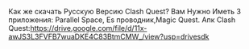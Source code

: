 Как же скачать Русскую Версию Clash Quest?
Вам Нужно Иметь 3 приложения: Parallel Space, Es проводник,Magic Quest.
Апк Clash Quest:https://drive.google.com/file/d/11x-awJS3L3FVFB7wuaDKE4C83BtmCMW_/view?usp=drivesdk